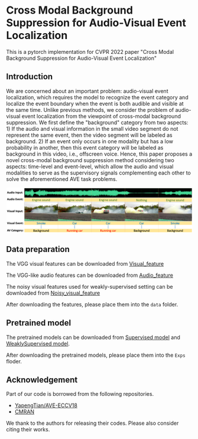 # Cross Modal Background Suppression for Audio-Visual Event Localization


This is a pytorch implementation for CVPR 2022 paper "Cross Modal Background Suppression for Audio-Visual Event Localization"

## Introduction
We are concerned about an important problem: audio-visual event localization, which requires the model to recognize the event category and localize the event boundary when the event is both audible and visible at the same time. Unlike previous methods, we consider the problem of audio-visual event localization from the viewpoint of cross-modal background suppression. We first define the "background" category from two aspects: 1) If the audio and visual information in the small video segment do not represent the same event, then the video segment will be labeled as background. 2) If an event only occurs in one modality but has a low probability in another, then this event category will be labeled as background in this video, i.e., offscreen voice. Hence, this paper proposes a novel cross-modal background suppression method considering two aspects: time-level and event-level, which allow the audio and visual modalities to serve as the supervisory signals complementing each other to solve the aforementioned AVE task problems.

![AVE](figs/AVE_demo.png)

## Data preparation
The VGG visual features can be downloaded from [Visual_feature](https://drive.google.com/file/d/1hQwbhutA3fQturduRnHMyfRqdrRHgmC9/view?usp=sharing)

The VGG-like audio features can be downloaded from [Audio_feature](https://drive.google.com/file/d/1F6p4BAOY-i0fDXUOhG7xHuw_fnO5exBS/view?usp=sharing)

The noisy visual features used for weakly-supervised setting can be downloaded from [Noisy_visual_feature](https://drive.google.com/file/d/1I3OtOHJ8G1-v5G2dHIGCfevHQPn-QyLh/view?usp=sharing)

After downloading the features, please place them into the `data` folder.

## Pretrained model
The pretrained models can be downloaded from [Supervised model][Supervised_model] and [WeaklySupervised model][WeaklySupervised_model].

After downloading the pretrained models, please place them into the `Exps` floder.

## Acknowledgement

Part of our code is borrowed from the following repositories.

- [YapengTian/AVE-ECCV18](https://github.com/YapengTian/AVE-ECCV18)
- [CMRAN](https://github.com/FloretCat/CMRAN)


We thank to the authors for releasing their codes. Please also consider citing their works.




[Supervised_model]: https://drive.google.com/file/d/1crF9vKpdi3Ec_Zkagz7rJB_yVHYnxpJE/view?usp=sharing

[WeaklySupervised_model]: https://drive.google.com/file/d/100cp82dIrJLuqqEvV-9dbxyTQpWkY-3c/view?usp=sharing
